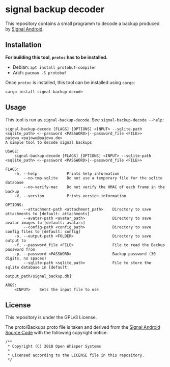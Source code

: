 # signal backup decoder

This repository contains a small programm to decode a backup produced by [Signal Android](https://github.com/signalapp/Signal-Android).

## Installation

**For building this tool, `protoc` has to be installed.**

- Debian: ```apt install protobuf-compiler```
- Arch: ```pacman -S protobuf```

Once `protoc` is installed, this tool can be installed using `cargo`:

```
cargo install signal-backup-decode
```

## Usage

This tool is run as `signal-backup-decode`. See `signal-backup-decode --help`:

```
signal-backup-decode [FLAGS] [OPTIONS] <INPUT> --sqlite-path <sqlite_path> <--password <PASSWORD>|--password_file <FILE>>
pajowu <pajowu@pajowu.de>
A simple tool to decode signal backups

USAGE:
    signal-backup-decode [FLAGS] [OPTIONS] <INPUT> --sqlite-path <sqlite_path> <--password <PASSWORD>|--password_file <FILE>>

FLAGS:
    -h, --help             Prints help information
        --no-tmp-sqlite    Do not use a temporary file for the sqlite database
        --no-verify-mac    Do not verify the HMAC of each frame in the backup
    -V, --version          Prints version information

OPTIONS:
        --attachment-path <attachment_path>    Directory to save attachments to [default: attachments]
        --avatar-path <avatar_path>            Directory to save avatar images to [default: avatars]
        --config-path <config_path>            Directory to save config files to [default: config]
    -o, --output-path <FOLDER>                 Directory to save output to
    -f, --password_file <FILE>                 File to read the Backup password from
    -p, --password <PASSWORD>                  Backup password (30 digits, no spaces)
        --sqlite-path <sqlite_path>            File to store the sqlite database in [default:
                                               output_path/signal_backup.db]

ARGS:
    <INPUT>    Sets the input file to use

```

## License

This repository is under the GPLv3 License.

The proto/Backups.proto file is taken and derived from the [Signal Android Source Code](https://github.com/signalapp/Signal-Android) with the following copyright notice:

```
/**
 * Copyright (C) 2018 Open Whisper Systems
 *
 * Licensed according to the LICENSE file in this repository.
 */
```
